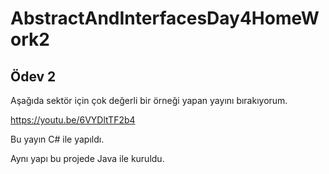 # AbstractAndInterfacesDay4HomeWork2

 ## Ödev 2
Aşağıda sektör için çok değerli bir örneği yapan yayını bırakıyorum.

<https://youtu.be/6VYDltTF2b4>

Bu yayın C# ile yapıldı.

Aynı yapı bu projede Java ile kuruldu.

